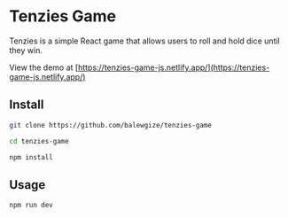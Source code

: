 # Tenzies Game

Tenzies is a simple React game that allows users to roll and hold dice until they win. 


View the demo at [https://tenzies-game-js.netlify.app/](https://tenzies-game-js.netlify.app/) 


## Install

```bash
git clone https://github.com/balewgize/tenzies-game
```

```bash
cd tenzies-game
```
```bash
npm install
```

## Usage

```bash
npm run dev
```